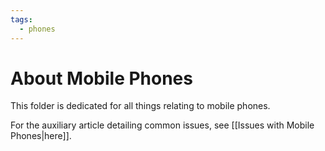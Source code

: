 ```yaml
---
tags:
  - phones
---
```

# About Mobile Phones

This folder is dedicated for all things relating to mobile phones.

For the auxiliary article detailing common issues, see [[Issues with Mobile Phones|here]].
